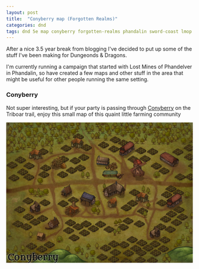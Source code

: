```yaml
---
layout: post
title:  "Conyberry map (Forgotten Realms)"
categories: dnd
tags: dnd 5e map conyberry forgotten-realms phandalin sword-coast lmop
---
```


After a nice 3.5 year break from blogging I've decided to put up some of the stuff I've been making for Dungeonds & Dragons.

I'm currently running a campaign that started with Lost Mines of Phandelver in Phandalin, so have created a few maps and other stuff in the area that might be useful for other people running the same setting.

### Conyberry
Not super interesting, but if your party is passing through [Conyberry](https://forgottenrealms.fandom.com/wiki/Conyberry) on the Triboar trail, enjoy this small map of this quaint little farming community

![Conyberry map](/images/2021-conyberry.jpg)

